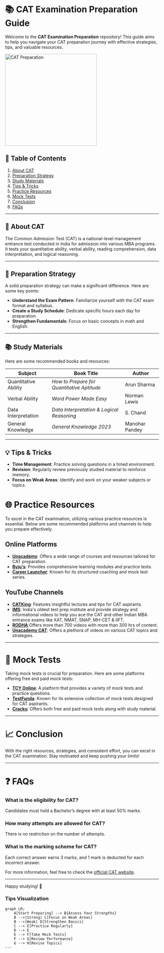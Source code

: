 # 📚 CAT Examination Preparation Guide

Welcome to the **CAT Examination Preparation** repository! This guide aims to help you navigate your CAT preparation journey with effective strategies, tips, and valuable resources.

<img src="https://admissionsmba.in/wp-content/uploads/2024/07/catexamss-1140x458.jpeg" alt="CAT Preparation" width="300" />

## 🚀 Table of Contents
1. [About CAT](#about-cat)
2. [Preparation Strategy](#preparation-strategy)
3. [Study Materials](#study-materials)
4. [Tips & Tricks](#tips--tricks)
5. [Practice Resources](#practice-resources)
6. [Mock Tests](#mock-tests)
7. [Conclusion](#conclusion)
8. [FAQs](#faqs)

---

## 📖 About CAT
The Common Admission Test (CAT) is a national-level management entrance test conducted in India for admission into various MBA programs. It tests your quantitative ability, verbal ability, reading comprehension, data interpretation, and logical reasoning.

---

## 📅 Preparation Strategy
A solid preparation strategy can make a significant difference. Here are some key points:

- **Understand the Exam Pattern**: Familiarize yourself with the CAT exam format and syllabus.
- **Create a Study Schedule**: Dedicate specific hours each day for preparation.
- **Strengthen Fundamentals**: Focus on basic concepts in math and English.

---

## 📚 Study Materials
Here are some recommended books and resources:

| Subject                 | Book Title                            | Author                |
|-------------------------|---------------------------------------|-----------------------|
| Quantitative Ability    | *How to Prepare for Quantitative Aptitude* | Arun Sharma           |
| Verbal Ability          | *Word Power Made Easy*               | Norman Lewis          |
| Data Interpretation     | *Data Interpretation & Logical Reasoning* | S. Chand              |
| General Knowledge       | *General Knowledge 2023*              | Manohar Pandey        |

---

## 💡 Tips & Tricks
- **Time Management**: Practice solving questions in a timed environment.
- **Revision**: Regularly review previously studied material to reinforce memory.
- **Focus on Weak Areas**: Identify and work on your weaker subjects or topics.

# 🌐 Practice Resources

To excel in the CAT examination, utilizing various practice resources is essential. Below are some recommended platforms and channels to help you prepare effectively.

## Online Platforms
- **[Unacademy]("https://unacademy.com/cat")**: Offers a wide range of courses and resources tailored for CAT preparation.
- **[Byju's]("https://byjus.com/cat/")**: Provides comprehensive learning modules and practice tests.
- **[Career Launcher]("https://www.careerlauncher.com/cat")**: Known for its structured coaching and mock test series.

## YouTube Channels
- **[CATKing](https://www.youtube.com/channel/UC4eEFUtZeW6iOqH8e9e0CyQ)**: Features insightful lectures and tips for CAT aspirants.
- **[IMS](https://www.youtube.com/@IMS_CAT_MBA)**: India's oldest test prep institute and provide strategy and informational videos to help you ace the CAT and other Indian MBA entrance exams like XAT, NMAT, SNAP, MH-CET & IIFT. 
- **[RODHA](https://www.youtube.com/channel/UCHXQiDwicRon0tRuWj6r9HA)**:Offers more than 700 videos with more than 300 hrs of content.
- **[Unacademy CAT](https://www.youtube.com/channel/UCA3Y8qk7dm9H3cNlWh9aIhA)**: Offers a plethora of videos on various CAT topics and strategies.

---

# 🧪 Mock Tests

Taking mock tests is crucial for preparation. Here are some platforms offering free and paid mock tests:

- **[TCY Online](https://www.tcyonline.com/cat)**: A platform that provides a variety of mock tests and practice questions.
- **[TestFunda](https://www.testfunda.com/cat)**: Known for its extensive collection of mock tests designed for CAT aspirants.
- **[Cracku](https://cracku.in/cat)**: Offers both free and paid mock tests along with study material.

---

# 📈 Conclusion

With the right resources, strategies, and consistent effort, you can excel in the CAT examination. Stay motivated and keep pushing your limits!

---

# ❓ FAQs

### What is the eligibility for CAT?
Candidates must hold a Bachelor’s degree with at least 50% marks.

### How many attempts are allowed for CAT?
There is no restriction on the number of attempts.

### What is the marking scheme for CAT?
Each correct answer earns 3 marks, and 1 mark is deducted for each incorrect answer.

For more information, feel free to check the [official CAT website](https://iimcat.ac.in/).

---

Happy studying! 🚀


### Tips Visualization
```mermaid
graph LR;
    A[Start Preparing] --> B{Assess Your Strengths}
    B -->|Strong| C[Focus on Weak Areas]
    B -->|Weak| D[Strengthen Basics]
    C --> E[Practice Regularly]
    D --> E
    E --> F[Take Mock Tests]
    F --> G[Review Performance]
    G --> H[Revise Topics]
---

